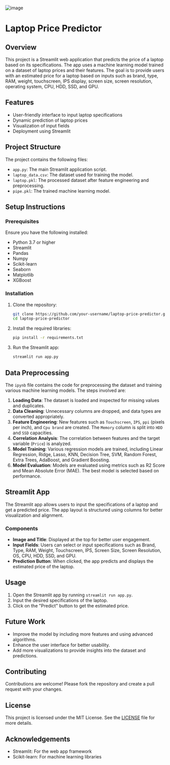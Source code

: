 ![image](https://github.com/user-attachments/assets/884ea448-cdb6-46b8-a113-9ca740f2e87a)

# Laptop Price Predictor

## Overview

This project is a Streamlit web application that predicts the price of a laptop based on its specifications. The app uses a machine learning model trained on a dataset of laptop prices and their features. The goal is to provide users with an estimated price for a laptop based on inputs such as brand, type, RAM, weight, touchscreen, IPS display, screen size, screen resolution, operating system, CPU, HDD, SSD, and GPU.

## Features

- User-friendly interface to input laptop specifications
- Dynamic prediction of laptop prices
- Visualization of input fields
- Deployment using Streamlit

## Project Structure

The project contains the following files:

- `app.py`: The main Streamlit application script.
- `laptop_data.csv`: The dataset used for training the model.
- `laptop.pkl`: The processed dataset after feature engineering and preprocessing.
- `pipe.pkl`: The trained machine learning model.

## Setup Instructions

### Prerequisites

Ensure you have the following installed:

- Python 3.7 or higher
- Streamlit
- Pandas
- Numpy
- Scikit-learn
- Seaborn
- Matplotlib
- XGBoost

### Installation

1. Clone the repository:

    ```bash
    git clone https://github.com/your-username/laptop-price-predictor.git
    cd laptop-price-predictor
    ```

2. Install the required libraries:

    ```bash
    pip install -r requirements.txt
    ```

3. Run the Streamlit app:

    ```bash
    streamlit run app.py
    ```

## Data Preprocessing

The `ipynb` file contains the code for preprocessing the dataset and training various machine learning models. The steps involved are:

1. **Loading Data**: The dataset is loaded and inspected for missing values and duplicates.
2. **Data Cleaning**: Unnecessary columns are dropped, and data types are converted appropriately.
3. **Feature Engineering**: New features such as `Touchscreen`, `IPS`, `ppi` (pixels per inch), and `Cpu brand` are created. The `Memory` column is split into `HDD` and `SSD` capacities.
4. **Correlation Analysis**: The correlation between features and the target variable (`Price`) is analyzed.
5. **Model Training**: Various regression models are trained, including Linear Regression, Ridge, Lasso, KNN, Decision Tree, SVM, Random Forest, Extra Trees, AdaBoost, and Gradient Boosting.
6. **Model Evaluation**: Models are evaluated using metrics such as R2 Score and Mean Absolute Error (MAE). The best model is selected based on performance.

## Streamlit App

The Streamlit app allows users to input the specifications of a laptop and get a predicted price. The app layout is structured using columns for better visualization and alignment.

### Components

- **Image and Title**: Displayed at the top for better user engagement.
- **Input Fields**: Users can select or input specifications such as Brand, Type, RAM, Weight, Touchscreen, IPS, Screen Size, Screen Resolution, OS, CPU, HDD, SSD, and GPU.
- **Prediction Button**: When clicked, the app predicts and displays the estimated price of the laptop.

## Usage

1. Open the Streamlit app by running `streamlit run app.py`.
2. Input the desired specifications of the laptop.
3. Click on the "Predict" button to get the estimated price.

## Future Work

- Improve the model by including more features and using advanced algorithms.
- Enhance the user interface for better usability.
- Add more visualizations to provide insights into the dataset and predictions.

## Contributing

Contributions are welcome! Please fork the repository and create a pull request with your changes.

## License

This project is licensed under the MIT License. See the [LICENSE](LICENSE) file for more details.

## Acknowledgements

- Streamlit: For the web app framework
- Scikit-learn: For machine learning libraries

